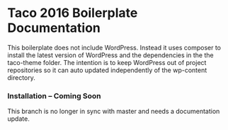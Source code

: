 # Taco 2016 Boilerplate Documentation

This boilerplate does not include WordPress. Instead it uses composer to install the latest version of WordPress and the dependencies in the the taco-theme folder. The intention is to keep WordPress out of project repositories so it can auto updated independently of the wp-content directory.

### Installation – Coming Soon
This branch is no longer in sync with master and needs a documentation update. 


